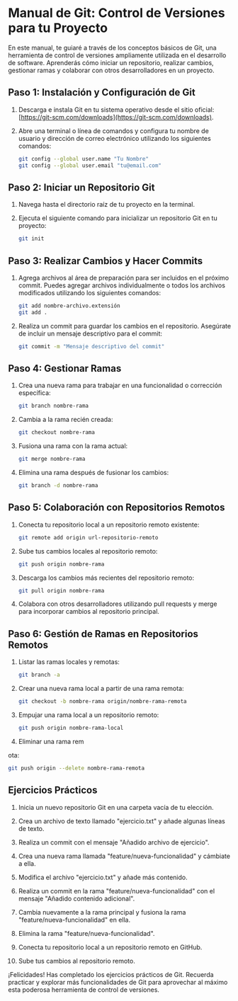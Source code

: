# Manual de Git: Control de Versiones para tu Proyecto

En este manual, te guiaré a través de los conceptos básicos de Git, una herramienta de control de versiones ampliamente utilizada en el desarrollo de software. Aprenderás cómo iniciar un repositorio, realizar cambios, gestionar ramas y colaborar con otros desarrolladores en un proyecto.

## Paso 1: Instalación y Configuración de Git

1. Descarga e instala Git en tu sistema operativo desde el sitio oficial: [https://git-scm.com/downloads](https://git-scm.com/downloads).
2. Abre una terminal o línea de comandos y configura tu nombre de usuario y dirección de correo electrónico utilizando los siguientes comandos:

   ```bash
   git config --global user.name "Tu Nombre"
   git config --global user.email "tu@email.com"
   ```

## Paso 2: Iniciar un Repositorio Git

1. Navega hasta el directorio raíz de tu proyecto en la terminal.
2. Ejecuta el siguiente comando para inicializar un repositorio Git en tu proyecto:

   ```bash
   git init
   ```

## Paso 3: Realizar Cambios y Hacer Commits

1. Agrega archivos al área de preparación para ser incluidos en el próximo commit. Puedes agregar archivos individualmente o todos los archivos modificados utilizando los siguientes comandos:

   ```bash
   git add nombre-archivo.extensión
   git add .
   ```

2. Realiza un commit para guardar los cambios en el repositorio. Asegúrate de incluir un mensaje descriptivo para el commit:

   ```bash
   git commit -m "Mensaje descriptivo del commit"
   ```

## Paso 4: Gestionar Ramas

1. Crea una nueva rama para trabajar en una funcionalidad o corrección específica:

   ```bash
   git branch nombre-rama
   ```

2. Cambia a la rama recién creada:

   ```bash
   git checkout nombre-rama
   ```

3. Fusiona una rama con la rama actual:

   ```bash
   git merge nombre-rama
   ```

4. Elimina una rama después de fusionar los cambios:

   ```bash
   git branch -d nombre-rama
   ```

## Paso 5: Colaboración con Repositorios Remotos

1. Conecta tu repositorio local a un repositorio remoto existente:

   ```bash
   git remote add origin url-repositorio-remoto
   ```

2. Sube tus cambios locales al repositorio remoto:

   ```bash
   git push origin nombre-rama
   ```

3. Descarga los cambios más recientes del repositorio remoto:

   ```bash
   git pull origin nombre-rama
   ```

4. Colabora con otros desarrolladores utilizando pull requests y merge para incorporar cambios al repositorio principal.

## Paso 6: Gestión de Ramas en Repositorios Remotos

1. Listar las ramas locales y remotas:

   ```bash
   git branch -a
   ```

2. Crear una nueva rama local a partir de una rama remota:

   ```bash
   git checkout -b nombre-rama origin/nombre-rama-remota
   ```

3. Empujar una rama local a un repositorio remoto:

   ```bash
   git push origin nombre-rama-local
   ```

4. Eliminar una rama rem

ota:

   ```bash
   git push origin --delete nombre-rama-remota
   ```

## Ejercicios Prácticos

1. Inicia un nuevo repositorio Git en una carpeta vacía de tu elección.

2. Crea un archivo de texto llamado "ejercicio.txt" y añade algunas líneas de texto.

3. Realiza un commit con el mensaje "Añadido archivo de ejercicio".

4. Crea una nueva rama llamada "feature/nueva-funcionalidad" y cámbiate a ella.

5. Modifica el archivo "ejercicio.txt" y añade más contenido.

6. Realiza un commit en la rama "feature/nueva-funcionalidad" con el mensaje "Añadido contenido adicional".

7. Cambia nuevamente a la rama principal y fusiona la rama "feature/nueva-funcionalidad" en ella.

8. Elimina la rama "feature/nueva-funcionalidad".

9. Conecta tu repositorio local a un repositorio remoto en GitHub.

10. Sube tus cambios al repositorio remoto.

¡Felicidades! Has completado los ejercicios prácticos de Git. Recuerda practicar y explorar más funcionalidades de Git para aprovechar al máximo esta poderosa herramienta de control de versiones.
